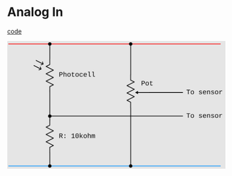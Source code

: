 # Analog In

[code](https://github.com/arielchuri/emergentobjects/tree/main/analogin)

![](diagram.png)
